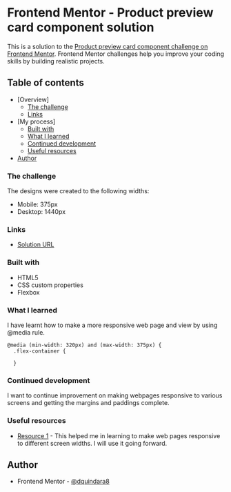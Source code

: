 # Frontend Mentor - Product preview card component solution

This is a solution to the [Product preview card component challenge on Frontend Mentor](https://www.frontendmentor.io/challenges/product-preview-card-component-GO7UmttRfa). Frontend Mentor challenges help you improve your coding skills by building realistic projects. 

## Table of contents

- [Overview]
  - [The challenge](#the-challenge)
  - [Links](#links)
- [My process]
  - [Built with](#built-with)
  - [What I learned](#what-i-learned)
  - [Continued development](#continued-development)
  - [Useful resources](#useful-resources)
- [Author](#author)


### The challenge
The designs were created to the following widths:

  - Mobile: 375px
  - Desktop: 1440px



### Links

- [Solution URL](https://dquindara8.github.io/CardComponent/)



### Built with

- HTML5
- CSS custom properties
- Flexbox


### What I learned

I have learnt how to make a more responsive web page and view by using @media rule.

```
@media (min-width: 320px) and (max-width: 375px) {
  .flex-container {
    
  }
```

### Continued development

I want to continue improvement on making webpages responsive to various screens and getting the margins and paddings complete.

### Useful resources

- [Resource 1](https://www.w3schools.com/cssref/css3_pr_mediaquery.asp) - This helped me in learning to make web pages responsive to different screen widths. I will use it going forward.

## Author

- Frontend Mentor - [@dquindara8](https://www.frontendmentor.io/profile/dquindara8)

